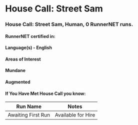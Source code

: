 # House Call: Street Sam

### House Call: Street Sam, Human, 0 RunnerNET runs.

> 

#### RunnerNET certified in:
> 

#### Language(s) - English
#### Areas of Interest
> 
#### Mundane
#### Augmented
#### If You Have Met House Call you know:
> 

| Run Name| Notes|
| ----------- | ----------- |
| Awaiting First Run | Available for Hire |
